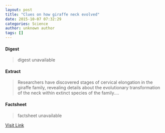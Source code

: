 ```yaml
---
layout: post
title: "Clues on how giraffe neck evolved"
date: 2015-10-07 07:32:29
categories: Science
author: unknown author
tags: []
---
```



#### Digest
>digest unavailable

#### Extract
>Researchers have discovered stages of cervical elongation in the giraffe family, revealing details about the evolutionary transformation of the neck within extinct species of the family....

#### Factsheet
>factsheet unavailable

[Visit Link](http://www.sciencedaily.com/releases/2015/10/151007033229.htm)


